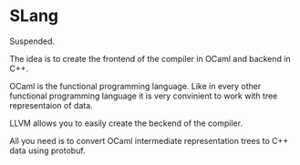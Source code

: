 # SLang

Suspended.

The idea is to create the frontend of the compiler in OCaml and backend in C++.

OCaml is the functional programming language. Like in every other functional programming language it is very convinient to work with tree representaion of data. 

LLVM allows you to easily create the beckend of the compiler. 

All you need is to convert OCaml intermediate representation trees to C++ data using protobuf.

